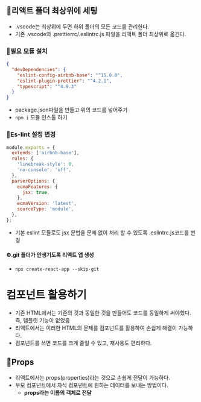 ## 📝리액트 폴더 최상위에 세팅

- .vscode는 최상위에 두면 하위 폴더의 모든 코드를 관리한다.
- 기존 .vscode와 .prettierrc/.eslintrc.js 파일을 리액트 폴더 최상위로 옮긴다.

### 📕필요 모듈 설치

```json
{
  "devDependencies": {
    "eslint-config-airbnb-base": "^15.0.0",
    "eslint-plugin-prettier": "^4.2.1",
    "typescript": "^4.9.3"
  }
}
```

- package.json파일을 만들고 위의 코드를 넣어주기
- `npm i` 모듈 인스톨 하기

### 📕Es-lint 설정 변경

```javascript
module.exports = {
  extends: ['airbnb-base'],
  rules: {
    'linebreak-style': 0,
    'no-console': 'off',
  },
  parserOptions: {
    ecmaFeatures: {
      jsx: true,
    },
    ecmaVersion: 'latest',
    sourceType: 'module',
  },
};
```

- 기본 eslint 모듈로도 jsx 문법을 문제 없이 처리 할 수 있도록 .eslintrc.js코드를 변경

#### ⚙.git 폴더가 안생기도록 리액트 앱 생성

- `npx create-react-app --skip-git`

# 컴포넌트 활용하기

- 기존 HTML에서는 기존의 것과 동일한 것을 만들어도 코드를 동일하게 써야했다. 즉, 템플릿 기능이 없었음
- 리액트에서는 이러한 HTML의 문제를 컴포넌트를 활용하여 손쉽게 해결이 가능하다.
- 컴포넌트를 쓰면 코드를 크게 줄일 수 있고, 재사용도 편리하다.

## 📝Props

- 리액트에서는 props(properties)라는 것으로 손쉽게 전달이 가능하다.
- 부모 컴포넌트에서 자식 컴포넌트에 원하는 데이터를 보내는 방법이다.
  - **props라는 이름의 객체로 전달**
